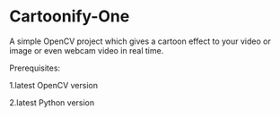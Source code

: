 # Cartoonify-One
A simple OpenCV project which gives a cartoon effect to your video or image or even webcam video in real time.



Prerequisites: 

1.latest OpenCV version

2.latest Python version
